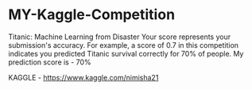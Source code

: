 # MY-Kaggle-Competition
Titanic: Machine Learning from Disaster
Your score represents your submission's accuracy. For example, a score of 0.7 in this competition indicates you predicted Titanic survival correctly for 70% of people.
My prediction score is - 70%


KAGGLE - https://www.kaggle.com/nimisha21
